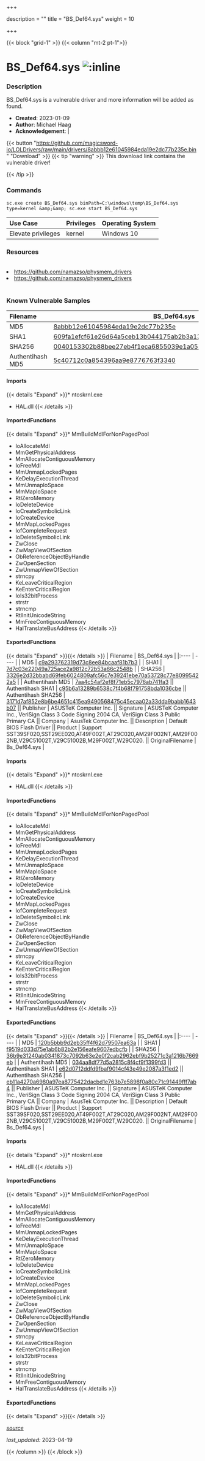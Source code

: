 +++

description = ""
title = "BS_Def64.sys"
weight = 10

+++


{{< block "grid-1" >}}
{{< column "mt-2 pt-1">}}


# BS_Def64.sys ![:inline](/images/twitter_verified.png) 


### Description

BS_Def64.sys is a vulnerable driver and more information will be added as found.

- **Created**: 2023-01-09
- **Author**: Michael Haag
- **Acknowledgement**:  | [](https://twitter.com/)

{{< button "https://github.com/magicsword-io/LOLDrivers/raw/main/drivers/8abbb12e61045984eda19e2dc77b235e.bin" "Download" >}}
{{< tip "warning" >}}
This download link contains the vulnerable driver!

{{< /tip >}}

### Commands

```
sc.exe create BS_Def64.sys binPath=C:\windows\temp\BS_Def64.sys type=kernel &amp;&amp; sc.exe start BS_Def64.sys
```

| Use Case | Privileges | Operating System | 
|:---- | ---- | ---- |
| Elevate privileges | kernel | Windows 10 |

### Resources
<br>
<li><a href=" https://github.com/namazso/physmem_drivers"> https://github.com/namazso/physmem_drivers</a></li>
<li><a href="https://github.com/namazso/physmem_drivers">https://github.com/namazso/physmem_drivers</a></li>
<br>

### Known Vulnerable Samples

| Filename | BS_Def64.sys |
|:---- | ---- | 
| MD5 | <a href="https://www.virustotal.com/gui/file/8abbb12e61045984eda19e2dc77b235e">8abbb12e61045984eda19e2dc77b235e</a> |
| SHA1 | <a href="https://www.virustotal.com/gui/file/609fa1efcf61e26d64a5ceb13b044175ab2b3a13">609fa1efcf61e26d64a5ceb13b044175ab2b3a13</a> |
| SHA256 | <a href="https://www.virustotal.com/gui/file/0040153302b88bee27eb4f1eca6855039e1a057370f5e8c615724fa5215bada3">0040153302b88bee27eb4f1eca6855039e1a057370f5e8c615724fa5215bada3</a> |
| Authentihash MD5 | <a href="https://www.virustotal.com/gui/search/authentihash%253A5c40712c0a854396aa9e8776763f3340">5c40712c0a854396aa9e8776763f3340</a> || Authentihash SHA1 | <a href="https://www.virustotal.com/gui/search/authentihash%253A45cae96b31928bc5f93381edf6b978534fa24f59">45cae96b31928bc5f93381edf6b978534fa24f59</a> || Authentihash SHA256 | <a href="https://www.virustotal.com/gui/search/authentihash%253A57e9de67e908186b3cb8180caa2e5c5d7b6bb31969557b8bd5710d79089e8868">57e9de67e908186b3cb8180caa2e5c5d7b6bb31969557b8bd5710d79089e8868</a> || Publisher | ASUSTeK Computer Inc. || Signature | ASUSTeK Computer Inc., VeriSign Class 3 Code Signing 2004 CA, VeriSign Class 3 Public Primary CA   || Company | AsusTek Computer Inc. || Description | Default BIOS Flash Driver || Product | Support SST39SF020,SST29EE020,AT49F002T,AT29C020,AM29F002NT,AM29F002NB,V29C51002T,V29C51002B,M29F002T,W29C020. || OriginalFilename | Bs_Def64.sys |
#### Imports
{{< details "Expand" >}}* ntoskrnl.exe
* HAL.dll
{{< /details >}}
#### ImportedFunctions
{{< details "Expand" >}}* MmBuildMdlForNonPagedPool
* IoAllocateMdl
* MmGetPhysicalAddress
* MmAllocateContiguousMemory
* IoFreeMdl
* MmUnmapLockedPages
* KeDelayExecutionThread
* MmUnmapIoSpace
* MmMapIoSpace
* RtlZeroMemory
* IoDeleteDevice
* IoCreateSymbolicLink
* IoCreateDevice
* MmMapLockedPages
* IofCompleteRequest
* IoDeleteSymbolicLink
* ZwClose
* ZwMapViewOfSection
* ObReferenceObjectByHandle
* ZwOpenSection
* ZwUnmapViewOfSection
* strncpy
* KeLeaveCriticalRegion
* KeEnterCriticalRegion
* IoIs32bitProcess
* strstr
* strncmp
* RtlInitUnicodeString
* MmFreeContiguousMemory
* HalTranslateBusAddress
{{< /details >}}
#### ExportedFunctions
{{< details "Expand" >}}{{< /details >}}
| Filename | BS_Def64.sys |
|:---- | ---- | 
| MD5 | <a href="https://www.virustotal.com/gui/file/c9a293762319d73c8ee84bcaaf81b7b3">c9a293762319d73c8ee84bcaaf81b7b3</a> |
| SHA1 | <a href="https://www.virustotal.com/gui/file/7d7c03e22049a725ace2a9812c72b53a66c2548b">7d7c03e22049a725ace2a9812c72b53a66c2548b</a> |
| SHA256 | <a href="https://www.virustotal.com/gui/file/3326e2d32bbabd69feb6024809afc56c7e39241ebe70a53728c77e80995422a5">3326e2d32bbabd69feb6024809afc56c7e39241ebe70a53728c77e80995422a5</a> |
| Authentihash MD5 | <a href="https://www.virustotal.com/gui/search/authentihash%253A7aa4c54af2ef8f71eb5c7976ab741fa3">7aa4c54af2ef8f71eb5c7976ab741fa3</a> || Authentihash SHA1 | <a href="https://www.virustotal.com/gui/search/authentihash%253Ac95b6a13289b6538c7f4b68f791758bda1036cbe">c95b6a13289b6538c7f4b68f791758bda1036cbe</a> || Authentihash SHA256 | <a href="https://www.virustotal.com/gui/search/authentihash%253A3171d7af852e8b6be4651c415ea9490568475c45ecaa02a33dda9babb1643b07">3171d7af852e8b6be4651c415ea9490568475c45ecaa02a33dda9babb1643b07</a> || Publisher | ASUSTeK Computer Inc. || Signature | ASUSTeK Computer Inc., VeriSign Class 3 Code Signing 2004 CA, VeriSign Class 3 Public Primary CA   || Company | AsusTek Computer Inc. || Description | Default BIOS Flash Driver || Product | Support SST39SF020,SST29EE020,AT49F002T,AT29C020,AM29F002NT,AM29F002NB,V29C51002T,V29C51002B,M29F002T,W29C020. || OriginalFilename | Bs_Def64.sys |
#### Imports
{{< details "Expand" >}}* ntoskrnl.exe
* HAL.dll
{{< /details >}}
#### ImportedFunctions
{{< details "Expand" >}}* MmBuildMdlForNonPagedPool
* IoAllocateMdl
* MmGetPhysicalAddress
* MmAllocateContiguousMemory
* IoFreeMdl
* MmUnmapLockedPages
* KeDelayExecutionThread
* MmUnmapIoSpace
* MmMapIoSpace
* RtlZeroMemory
* IoDeleteDevice
* IoCreateSymbolicLink
* IoCreateDevice
* MmMapLockedPages
* IofCompleteRequest
* IoDeleteSymbolicLink
* ZwClose
* ZwMapViewOfSection
* ObReferenceObjectByHandle
* ZwOpenSection
* ZwUnmapViewOfSection
* strncpy
* KeLeaveCriticalRegion
* KeEnterCriticalRegion
* IoIs32bitProcess
* strstr
* strncmp
* RtlInitUnicodeString
* MmFreeContiguousMemory
* HalTranslateBusAddress
{{< /details >}}
#### ExportedFunctions
{{< details "Expand" >}}{{< /details >}}
| Filename | BS_Def64.sys |
|:---- | ---- | 
| MD5 | <a href="https://www.virustotal.com/gui/file/120b5bbb9d2eb35ff4f62d79507ea63a">120b5bbb9d2eb35ff4f62d79507ea63a</a> |
| SHA1 | <a href="https://www.virustotal.com/gui/file/f9519d033d75e1ab6b82b2e156eafe9607edbcfb">f9519d033d75e1ab6b82b2e156eafe9607edbcfb</a> |
| SHA256 | <a href="https://www.virustotal.com/gui/file/36b9e31240ab0341873c7092b63e2e0f2cab2962ebf9b25271c3a1216b7669eb">36b9e31240ab0341873c7092b63e2e0f2cab2962ebf9b25271c3a1216b7669eb</a> |
| Authentihash MD5 | <a href="https://www.virustotal.com/gui/search/authentihash%253A034aa8df77d5a2815c8f4cf9f1399fd3">034aa8df77d5a2815c8f4cf9f1399fd3</a> || Authentihash SHA1 | <a href="https://www.virustotal.com/gui/search/authentihash%253Ae62d0712ddfd9fbaf9014cf43e49e2087a3f1ed2">e62d0712ddfd9fbaf9014cf43e49e2087a3f1ed2</a> || Authentihash SHA256 | <a href="https://www.virustotal.com/gui/search/authentihash%253Aeb11a4270a6980a97ea8775422dacbd1e763b7e5898f0a80c71c91449fff7ab4">eb11a4270a6980a97ea8775422dacbd1e763b7e5898f0a80c71c91449fff7ab4</a> || Publisher | ASUSTeK Computer Inc. || Signature | ASUSTeK Computer Inc., VeriSign Class 3 Code Signing 2004 CA, VeriSign Class 3 Public Primary CA   || Company | AsusTek Computer Inc. || Description | Default BIOS Flash Driver || Product | Support SST39SF020,SST29EE020,AT49F002T,AT29C020,AM29F002NT,AM29F002NB,V29C51002T,V29C51002B,M29F002T,W29C020. || OriginalFilename | Bs_Def64.sys |
#### Imports
{{< details "Expand" >}}* ntoskrnl.exe
* HAL.dll
{{< /details >}}
#### ImportedFunctions
{{< details "Expand" >}}* MmBuildMdlForNonPagedPool
* IoAllocateMdl
* MmGetPhysicalAddress
* MmAllocateContiguousMemory
* IoFreeMdl
* MmUnmapLockedPages
* KeDelayExecutionThread
* MmUnmapIoSpace
* MmMapIoSpace
* RtlZeroMemory
* IoDeleteDevice
* IoCreateSymbolicLink
* IoCreateDevice
* MmMapLockedPages
* IofCompleteRequest
* IoDeleteSymbolicLink
* ZwClose
* ZwMapViewOfSection
* ObReferenceObjectByHandle
* ZwOpenSection
* ZwUnmapViewOfSection
* strncpy
* KeLeaveCriticalRegion
* KeEnterCriticalRegion
* IoIs32bitProcess
* strstr
* strncmp
* RtlInitUnicodeString
* MmFreeContiguousMemory
* HalTranslateBusAddress
{{< /details >}}
#### ExportedFunctions
{{< details "Expand" >}}{{< /details >}}



[*source*](https://github.com/magicsword-io/LOLDrivers/tree/main/yaml/bs_def64.yaml)

*last_updated:* 2023-04-19








{{< /column >}}
{{< /block >}}
